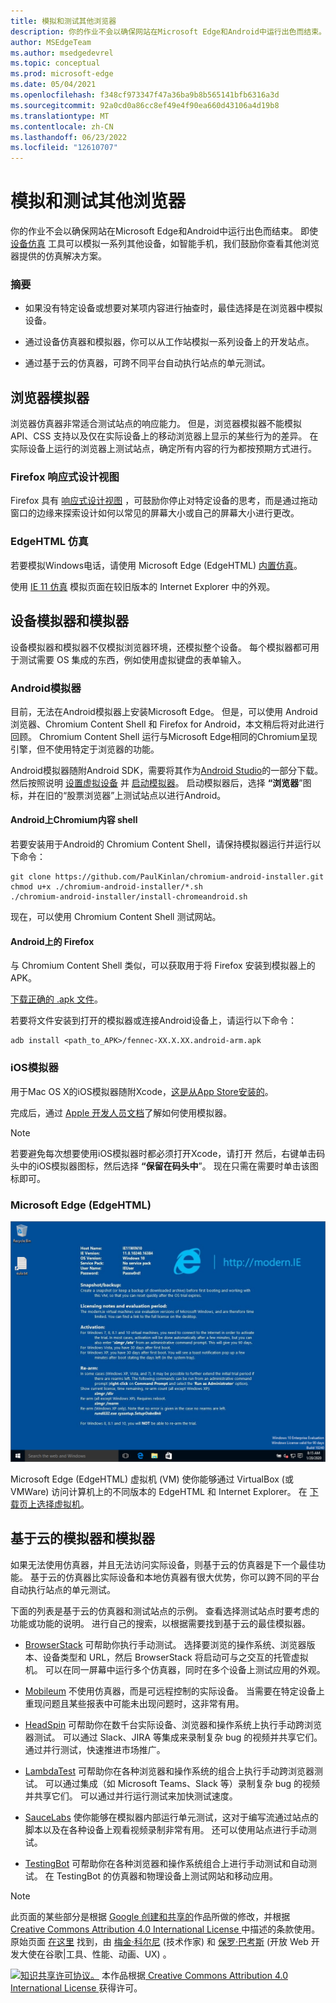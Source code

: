 ```yaml
---
title: 模拟和测试其他浏览器
description: 你的作业不会以确保网站在Microsoft Edge和Android中运行出色而结束。  尽管设备仿真 (设备模式) 可以模拟一系列其他设备，例如智能手机，但我们鼓励你查看其他浏览器提供的仿真解决方案。
author: MSEdgeTeam
ms.author: msedgedevrel
ms.topic: conceptual
ms.prod: microsoft-edge
ms.date: 05/04/2021
ms.openlocfilehash: f348cf973347f47a36ba9b8b565141bfb6316a3d
ms.sourcegitcommit: 92a0cd0a86cc8ef49e4f90ea660d43106a4d19b8
ms.translationtype: MT
ms.contentlocale: zh-CN
ms.lasthandoff: 06/23/2022
ms.locfileid: "12610707"
---
```

<!-- Copyright Meggin Kearney and Paul Bakaus

   Licensed under the Apache License, Version 2.0 (the "License");
   you may not use this file except in compliance with the License.
   You may obtain a copy of the License at

       https://www.apache.org/licenses/LICENSE-2.0

   Unless required by applicable law or agreed to in writing, software
   distributed under the License is distributed on an "AS IS" BASIS,
   WITHOUT WARRANTIES OR CONDITIONS OF ANY KIND, either express or implied.
   See the License for the specific language governing permissions and
   limitations under the License.  -->
# <a name="emulate-and-test-other-browsers"></a>模拟和测试其他浏览器

你的作业不会以确保网站在Microsoft Edge和Android中运行出色而结束。  即使 [设备仿真](index.md) 工具可以模拟一系列其他设备，如智能手机，我们鼓励你查看其他浏览器提供的仿真解决方案。

### <a name="summary"></a>摘要

*  如果没有特定设备或想要对某项内容进行抽查时，最佳选择是在浏览器中模拟设备。

*  通过设备仿真器和模拟器，你可以从工作站模拟一系列设备上的开发站点。

*  通过基于云的仿真器，可跨不同平台自动执行站点的单元测试。


<!-- ====================================================================== -->
## <a name="browser-emulators"></a>浏览器模拟器

浏览器仿真器非常适合测试站点的响应能力。  但是，浏览器模拟器不能模拟 API、CSS 支持以及仅在实际设备上的移动浏览器上显示的某些行为的差异。  在实际设备上运行的浏览器上测试站点，确定所有内容的行为都按预期方式进行。

### <a name="firefox-responsive-design-view"></a>Firefox 响应式设计视图

Firefox 具有 [响应式设计视图](https://developer.mozilla.org/docs/Tools/Responsive_Design_View) ，可鼓励你停止对特定设备的思考，而是通过拖动窗口的边缘来探索设计如何以常见的屏幕大小或自己的屏幕大小进行更改。

### <a name="edgehtml-emulation"></a>EdgeHTML 仿真

若要模拟Windows电话，请使用 Microsoft Edge (EdgeHTML) [内置仿真](/archive/microsoft-edge/legacy/developer/devtools-guide/emulation)。

使用 [IE 11 仿真](/previous-versions/windows/internet-explorer/ie-developer/samples/dn255001(v=vs.85)) 模拟页面在较旧版本的 Internet Explorer 中的外观。


<!-- ====================================================================== -->
## <a name="device-emulators-and-simulators"></a>设备模拟器和模拟器

设备模拟器和模拟器不仅模拟浏览器环境，还模拟整个设备。  每个模拟器都可用于测试需要 OS 集成的东西，例如使用虚拟键盘的表单输入。

### <a name="android-emulator"></a>Android模拟器

<!--
![Stock Browser in Android Emulator.](../media/device-mode-android-emulator-stock-browser.msft.png)
-->

目前，无法在Android模拟器上安装Microsoft Edge。  但是，可以使用 Android 浏览器、Chromium Content Shell 和 Firefox for Android，本文稍后将对此进行回顾。  Chromium Content Shell 运行与Microsoft Edge相同的Chromium呈现引擎，但不使用特定于浏览器的功能。

Android模拟器随附Android SDK，需要将其作为[Android Studio](https://developer.android.com/sdk/installing/studio.html)的一部分下载。  然后按照说明 [设置虚拟设备](https://developer.android.com/tools/devices/managing-avds.html) 并 [启动模拟器](https://developer.android.com/tools/devices/emulator.html)。
启动模拟器后，选择 **“浏览器**”图标，并在旧的“股票浏览器”上测试站点以进行Android。

#### <a name="chromium-content-shell-on-android"></a>Android上Chromium内容 shell

<!--
![Android Emulator Content Shell.](../media/device-mode-android-avd-contentshell.msft.png)
-->

若要安装用于Android的 Chromium Content Shell，请保持模拟器运行并运行以下命令：

```shell
git clone https://github.com/PaulKinlan/chromium-android-installer.git
chmod u+x ./chromium-android-installer/*.sh
./chromium-android-installer/install-chromeandroid.sh
```

现在，可以使用 Chromium Content Shell 测试网站。

#### <a name="firefox-on-android"></a>Android上的 Firefox

<!--
![Firefox Icon on Android Emulator.](../media/device-mode-ff-on-android-emulator.msft.png)
-->

与 Chromium Content Shell 类似，可以获取用于将 Firefox 安装到模拟器上的 APK。

[下载正确的 .apk 文件](https://www.mozilla.org/firefox/all/#product-android-beta)。

若要将文件安装到打开的模拟器或连接Android设备上，请运行以下命令：

```shell
adb install <path_to_APK>/fennec-XX.X.XX.android-arm.apk
```

### <a name="ios-simulator"></a>iOS模拟器

用于Mac OS X的iOS模拟器随附Xcode，[这是从App Store安装的](https://itunes.apple.com/app/xcode/id497799835)。

完成后，通过 [Apple 开发人员文档](https://help.apple.com/simulator/mac/current)了解如何使用模拟器。

> [!NOTE]
> 若要避免每次想要使用iOS模拟器时都必须打开Xcode，请打开 <!--Xcode, or iOS Simulator?-->然后，右键单击码头中的iOS模拟器图标，然后选择 **“保留在码头中**”。  现在只需在需要时单击该图标即可。

### <a name="microsoft-edge-edgehtml"></a>Microsoft Edge (EdgeHTML) 

![现代。IE VM。](../media/device-mode-modern-ie-vm.msft.png)

Microsoft Edge (EdgeHTML) 虚拟机 (VM) 使你能够通过 VirtualBox (或 VMWare) 访问计算机上的不同版本的 EdgeHTML 和 Internet Explorer。  在 [下载页上选择虚拟机](https://developer.microsoft.com/microsoft-edge/tools/vms)。


<!-- ====================================================================== -->
## <a name="cloud-based-emulators-and-simulators"></a>基于云的模拟器和模拟器

如果无法使用仿真器，并且无法访问实际设备，则基于云的仿真器是下一个最佳功能。  基于云的仿真器比实际设备和本地仿真器有很大优势，你可以跨不同的平台自动执行站点的单元测试。

下面的列表是基于云的仿真器和测试站点的示例。 查看选择测试站点时要考虑的功能或功能的说明。 进行自己的搜索，以根据需要找到基于云的最佳模拟器。

* [BrowserStack](https://www.browserstack.com/automate) 可帮助你执行手动测试。  选择要浏览的操作系统、浏览器版本、设备类型和 URL，然后 BrowserStack 将启动可与之交互的托管虚拟机。  可以在同一屏幕中运行多个仿真器，同时在多个设备上测试应用的外观。

* [Mobileum](https://www.sigos.com/app-experience/) 不使用仿真器，而是可远程控制的实际设备。  当需要在特定设备上重现问题且某些报表中可能未出现问题时，这非常有用。

* [HeadSpin](https://www.headspin.io/) 可帮助你在数千台实际设备、浏览器和操作系统上执行手动跨浏览器测试。  可以通过 Slack、JIRA 等集成来录制复杂 bug 的视频并共享它们。  通过并行测试，快速推进市场推广。

* [LambdaTest](https://www.lambdatest.com/) 可帮助你在各种浏览器和操作系统的组合上执行手动跨浏览器测试。  可以通过集成（如 Microsoft Teams、Slack 等）录制复杂 bug 的视频并共享它们。  可以通过并行运行测试来加快测试速度。

* [SauceLabs](https://saucelabs.com) 使你能够在模拟器内部运行单元测试，这对于编写流通过站点的脚本以及在各种设备上观看视频录制非常有用。  还可以使用站点进行手动测试。

* [TestingBot](https://testingbot.com/) 可帮助你在各种浏览器和操作系统组合上进行手动测试和自动测试。  在 TestingBot 的仿真器和物理设备上测试网站和移动应用。


<!-- ====================================================================== -->
> [!NOTE]
> 此页面的某些部分是根据 [Google 创建和共享的](https://developers.google.com/terms/site-policies)作品所做的修改，并根据[ Creative Commons Attribution 4.0 International License ](https://creativecommons.org/licenses/by/4.0)中描述的条款使用。
> 原始页面 [在这里](https://developer.chrome.com/docs/devtools/device-mode/testing-other-browsers/) 找到，由 [梅金·科尔尼](https://developers.google.com/web/resources/contributors#meggin-kearney) (技术作家) 和 [保罗·巴考斯](https://developers.google.com/web/resources/contributors#paul-bakaus) (开放 Web 开发大使在谷歌|工具、性能、动画、UX) 。

[![知识共享许可协议。](https://i.creativecommons.org/l/by/4.0/88x31.png)](https://creativecommons.org/licenses/by/4.0)
本作品根据[ Creative Commons Attribution 4.0 International License ](https://creativecommons.org/licenses/by/4.0)获得许可。
